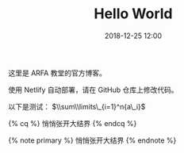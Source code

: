 ﻿---
title: Hello World
date: 2018-12-25 12:00
id: hello-world
---
这里是 ARFA 教堂的官方博客。
<!--more-->
使用 Netlify 自动部署，请在 GitHub 仓库上修改代码。

以下是测试：
$\\sum\\limits\_{i=1}^n{a\_i}$

{% cq %}
悄悄张开大结界
{% endcq %}

{% note primary %}
悄悄张开大结界
{% endnote %}